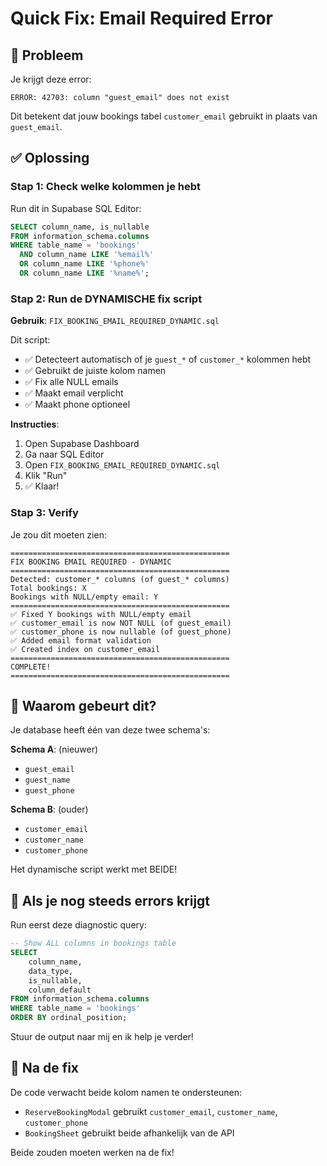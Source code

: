 # Quick Fix: Email Required Error

## 🐛 Probleem

Je krijgt deze error:
```
ERROR: 42703: column "guest_email" does not exist
```

Dit betekent dat jouw bookings tabel `customer_email` gebruikt in plaats van `guest_email`.

## ✅ Oplossing

### Stap 1: Check welke kolommen je hebt

Run dit in Supabase SQL Editor:

```sql
SELECT column_name, is_nullable
FROM information_schema.columns
WHERE table_name = 'bookings' 
  AND column_name LIKE '%email%' 
  OR column_name LIKE '%phone%'
  OR column_name LIKE '%name%';
```

### Stap 2: Run de DYNAMISCHE fix script

**Gebruik**: `FIX_BOOKING_EMAIL_REQUIRED_DYNAMIC.sql`

Dit script:
- ✅ Detecteert automatisch of je `guest_*` of `customer_*` kolommen hebt
- ✅ Gebruikt de juiste kolom namen
- ✅ Fix alle NULL emails
- ✅ Maakt email verplicht
- ✅ Maakt phone optioneel

**Instructies**:
1. Open Supabase Dashboard
2. Ga naar SQL Editor
3. Open `FIX_BOOKING_EMAIL_REQUIRED_DYNAMIC.sql`
4. Klik "Run"
5. ✅ Klaar!

### Stap 3: Verify

Je zou dit moeten zien:
```
=================================================
FIX BOOKING EMAIL REQUIRED - DYNAMIC
=================================================
Detected: customer_* columns (of guest_* columns)
Total bookings: X
Bookings with NULL/empty email: Y
=================================================
✅ Fixed Y bookings with NULL/empty email
✅ customer_email is now NOT NULL (of guest_email)
✅ customer_phone is now nullable (of guest_phone)
✅ Added email format validation
✅ Created index on customer_email
=================================================
COMPLETE!
=================================================
```

## 📝 Waarom gebeurt dit?

Je database heeft één van deze twee schema's:

**Schema A**: (nieuwer)
- `guest_email`
- `guest_name`
- `guest_phone`

**Schema B**: (ouder)
- `customer_email`
- `customer_name`
- `customer_phone`

Het dynamische script werkt met BEIDE!

## 🔧 Als je nog steeds errors krijgt

Run eerst deze diagnostic query:

```sql
-- Show ALL columns in bookings table
SELECT 
    column_name,
    data_type,
    is_nullable,
    column_default
FROM information_schema.columns
WHERE table_name = 'bookings'
ORDER BY ordinal_position;
```

Stuur de output naar mij en ik help je verder!

## 🚀 Na de fix

De code verwacht beide kolom namen te ondersteunen:
- `ReserveBookingModal` gebruikt `customer_email`, `customer_name`, `customer_phone`
- `BookingSheet` gebruikt beide afhankelijk van de API

Beide zouden moeten werken na de fix!

